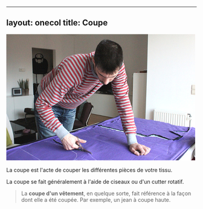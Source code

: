 ***

layout: onecol
title: Coupe
------------

![Moi coupant un T-shirt](cutting.jpg)

La coupe est l'acte de couper les différentes pièces de votre tissu.

La coupe se fait généralement à l'aide de ciseaux ou d'un cutter rotatif.

> La **coupe d'un vêtement**, en quelque sorte, fait référence à la façon dont elle a été coupée. Par exemple, un jean à coupe haute.

